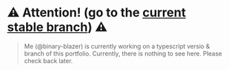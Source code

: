 # ⚠️ Attention! (go to the [current stable branch](https://github.com/binary-blazer/portfolio/tree/JavaScript)) ⚠️
> Me (@binary-blazer) is currently working on a typescript versio & branch of this portfolio. Currently, there is nothing to see here. Please check back later.
